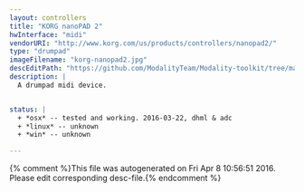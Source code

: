 ```yaml
---
layout: controllers
title: "KORG nanoPAD 2"
hwInterface: "midi"
vendorURI: "http://www.korg.com/us/products/controllers/nanopad2/"
type: "drumpad"
imageFilename: "korg-nanopad2.jpg"
descEditPath: "https://github.com/ModalityTeam/Modality-toolkit/tree/master/Modality/MKtlDescriptions//korg-nanopad2.desc.scd"
description: |
  A drumpad midi device.


status: |
  + *osx* -- tested and working. 2016-03-22, dhml & adc
  + *linux* -- unknown
  + *win* -- unknown

---
```

{% comment %}This file was autogenerated on Fri Apr  8 10:56:51 2016. Please edit corresponding desc-file.{% endcomment %}